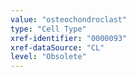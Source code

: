 ```yaml
---
value: "osteochondroclast"
type: "Cell Type"
xref-identifier: "0000093"
xref-dataSource: "CL"
level: "Obsolete"
---
```

